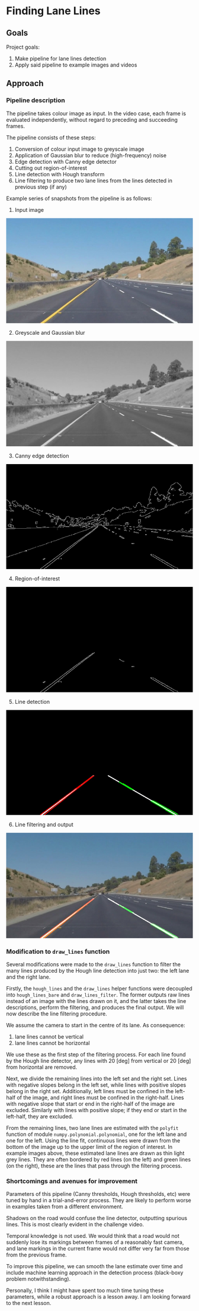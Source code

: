 # **Finding Lane Lines** 

## Goals

Project goals:
1. Make pipeline for lane lines detection
2. Apply said pipeline to example images and videos

## Approach

### Pipeline description
The pipeline takes colour image as input. In the video case, each frame is evaluated independently, without regard to preceding and succeeding frames.

The pipeline consists of these steps:
1. Conversion of colour input image to greyscale image
2. Application of Gaussian blur to reduce (high-frequency) noise
3. Edge detection with Canny edge detector
4. Cutting out region-of-interest
5. Line detection with Hough transform
6. Line filtering to produce two lane lines from the lines detected in previous step (if any)

Example series of snapshots from the pipeline is as follows:
1. Input image

![00](./test_images_output/00_raw.jpg)

2. Greyscale and Gaussian blur

![02](./test_images_output/02_blur.jpg) 

3. Canny edge detection
 
![03](./test_images_output/03_canny.jpg)

4. Region-of-interest
 
![04](./test_images_output/04_roi.jpg)

5. Line detection
 
![05](./test_images_output/05_lines.jpg)

6. Line filtering and output

![06](./test_images_output/06_composite.jpg)

### Modification to `draw_lines` function

Several modifications were made to the `draw_lines` function to filter the many lines produced by the Hough line detection into just two: the left lane and the right lane.

Firstly, the `hough_lines` and the `draw_lines` helper functions were decoupled into `hough_lines_bare` and `draw_lines_filter`. The former outputs raw lines instead of an image with the lines drawn on it, and the latter takes the line descriptions, perform the filtering, and produces the final output. We will now describe the line filtering procedure.

We assume the camera to start in the centre of its lane. As consequence:

1. lane lines cannot be vertical
2. lane lines cannot be horizontal

We use these as the first step of the filtering process. For each line found by the Hough line detector, any lines with 20 [deg] from vertical or 20 [deg] from horizontal are removed.

Next, we divide the remaining lines into the left set and the right set. Lines with negative slopes belong in the left set, while lines with positive slopes belong in the right set. Additionally, left lines must be confined in the left-half of the image, and right lines must be confined in the right-half. Lines with negative slope that start or end in the right-half of the image are excluded. Similarly with lines with positive slope; if they end or start in the left-half, they are excluded.

From the remaining lines, two lane lines are estimated with the `polyfit` function of module `numpy.polynomial.polynomial`, one for the left lane and one for the left. Using the line fit, continuous lines were drawn from the bottom of the image up to the upper limit of the region of interest. In example images above, these estimated lane lines are drawn as thin light grey lines. They are often bordered by red lines (on the left) and green lines (on the right), these are the lines that pass through the filtering process.

### Shortcomings and avenues for improvement

Parameters of this pipeline (Canny thresholds, Hough thresholds, etc) were tuned by hand in a trial-and-error process. They are likely to perform worse in examples taken from a different environment.

Shadows on the road would confuse the line detector, outputting spurious lines. This is most clearly evident in the challenge video.

Temporal knowledge is not used. We would think that a road would not suddenly lose its markings between frames of a reasonably fast camera, and lane markings in the current frame would not differ very far from those from the previous frame.

To improve this pipeline, we can smooth the lane estimate over time and include machine learning approach in the detection process (black-boxy problem notwithstanding).

Personally, I think I might have spent too much time tuning these parameters, while a robust approach is a lesson away. I am looking forward to the next lesson.